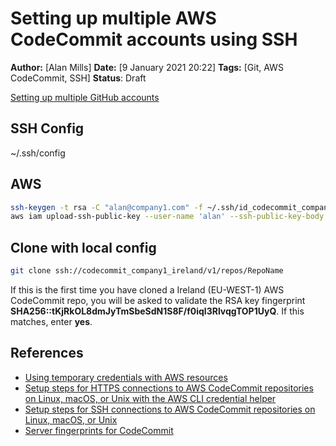 # Setting up multiple AWS CodeCommit accounts using SSH

**Author:** [Alan Mills]
**Date:** [9 January 2021 20:22]
**Tags:** [Git, AWS CodeCommit, SSH]
**Status**: Draft


[Setting up multiple GitHub accounts](./setting-up-multiple-github-accounts.md)
  

## SSH Config

~/.ssh/config



## AWS 

```bash
ssh-keygen -t rsa -C "alan@company1.com" -f ~/.ssh/id_codecommit_company1_rsa 
aws iam upload-ssh-public-key --user-name 'alan' --ssh-public-key-body file://~/.ssh/id_codecommit_company1_rsa.pub
```

## Clone with local config

```bash
git clone ssh://codecommit_company1_ireland/v1/repos/RepoName
```

If this is the first time you have cloned a Ireland (EU-WEST-1) AWS CodeCommit repo, you will be asked to validate the RSA key fingerprint **SHA256::tKjRkOL8dmJyTmSbeSdN1S8F/f0iql3RlvqgTOP1UyQ**.  If this matches, enter **yes**.

## References

* [Using temporary credentials with AWS resources](https://docs.aws.amazon.com/IAM/latest/UserGuide/id_credentials_temp_use-resources.html)
* [Setup steps for HTTPS connections to AWS CodeCommit repositories on Linux, macOS, or Unix with the AWS CLI credential helper](https://docs.aws.amazon.com/codecommit/latest/userguide/setting-up-https-unixes.html)
* [Setup steps for SSH connections to AWS CodeCommit repositories on Linux, macOS, or Unix](https://docs.aws.amazon.com/codecommit/latest/userguide/setting-up-ssh-unixes.html)
* [Server fingerprints for CodeCommit](https://docs.aws.amazon.com/codecommit/latest/userguide/regions.html#regions-fingerprints)
